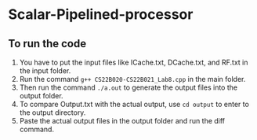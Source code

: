 # Scalar-Pipelined-processor

## To run the code
1. You have to put the input files like ICache.txt, DCache.txt, and RF.txt in the input folder.
2. Run the command `g++ CS22B020-CS22B021_Lab8.cpp` in the main folder.
3. Then run the command `./a.out` to generate the output files into the output folder.
4. To compare Output.txt with the actual output, use `cd output` to enter to the output directory.
5. Paste the actual output files in the output folder and run the diff command.

